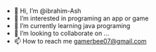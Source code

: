- 👋 Hi, I’m @ibrahim-Ash
- 👀 I’m interested in programing an app or game
- 🌱 I’m currently learning java programing
- 💞️ I’m looking to collaborate on ...
- 📫 How to reach me gamerbee07@gmail.com

<!---
ibrahim-Ash/ibrahim-Ash is a ✨ special ✨ repository because its `README.md` (this file) appears on your GitHub profile.
You can click the Preview link to take a look at your changes.
--->

